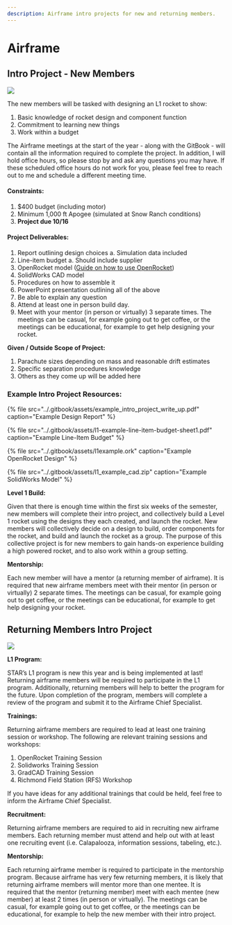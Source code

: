 ```yaml
---
description: Airframe intro projects for new and returning members.
---
```


# Airframe

## Intro Project - New Members

![](../.gitbook/assets/img_9630%20%281%29.jpg)

The new members will be tasked with designing an L1 rocket to show:

1. Basic knowledge of rocket design and component function
2. Commitment to learning new things
3. Work within a budget

The Airframe meetings at the start of the year - along with the GitBook - will contain all the information required to complete the project. In addition, I will hold office hours, so please stop by and ask any questions you may have. If these scheduled office hours do not work for you, please feel free to reach out to me and schedule a different meeting time.

#### Constraints:

1. $400 budget \(including motor\)
2. Minimum 1,000 ft Apogee \(simulated at Snow Ranch conditions\)
3. **Project due 10/16**

#### Project **Deliverables**:

1. Report outlining design choices a. Simulation data included
2. Line-item budget a. Should include supplier
3. OpenRocket model \([Guide on how to use OpenRocket](https://calstar.gitbook.io/docs/tutorials/airframe/airframe-openrocket)\)
4. SolidWorks CAD model
5. Procedures on how to assemble it
6. PowerPoint presentation outlining all of the above
7. Be able to explain any question
8. Attend at least one in person build day.
9. Meet with your mentor \(in person or virtually\) 3 separate times. The meetings can be casual, for example going out to get coffee, or the meetings can be educational, for example to get help designing your rocket. 

**Given / Outside Scope of Project:**

1. Parachute sizes depending on mass and reasonable drift estimates
2. Specific separation procedures knowledge
3. Others as they come up will be added here

### Example Intro Project Resources:

{% file src="../.gitbook/assets/example\_intro\_project\_write\_up.pdf" caption="Example Design Report" %}

{% file src="../.gitbook/assets/l1-example-line-item-budget-sheet1.pdf" caption="Example Line-Item Budget" %}

{% file src="../.gitbook/assets/l1example.ork" caption="Example OpenRocket Design" %}

{% file src="../.gitbook/assets/l1\_example\_cad.zip" caption="Example SolidWorks Model" %}

**Level 1 Build:** 

Given that there is enough time within the first six weeks of the semester, new members will complete their intro project, and collectively build a Level 1 rocket using the designs they each created, and launch the rocket. New members will collectively decide on a design to build, order components for the rocket, and build and launch the rocket as a group. The purpose of this collective project is for new members to gain hands-on experience building a high powered rocket, and to also work within a group setting.

**Mentorship:**

Each new member will have a mentor \(a returning member of airframe\). It is required that new airframe members meet with their mentor \(in person or virtually\) 2 separate times. The meetings can be casual, for example going out to get coffee, or the meetings can be educational, for example to get help designing your rocket.

## Returning Members Intro Project

![](../.gitbook/assets/img_5739%20%281%29.jpg)

**L1 Program:**

STAR’s L1 program is new this year and is being implemented at last! Returning airframe members will be required to participate in the L1 program. Additionally, returning members will help to better the program for the future. Upon completion of the program, members will complete a review of the program and submit it to the Airframe Chief Specialist. 

**Trainings:**

Returning airframe members are required to lead at least one training session or workshop. The following are relevant training sessions and workshops:

1. OpenRocket Training Session
2. Solidworks Training Session
3. GradCAD Training Session
4. Richmond Field Station \(RFS\) Workshop

If you have ideas for any additional trainings that could be held, feel free to inform the Airframe Chief Specialist. 

**Recruitment:**

Returning airframe members are required to aid in recruiting new airframe members. Each returning member must attend and help out with at least one recruiting event \(i.e. Calapalooza, information sessions, tabeling, etc.\). 

**Mentorship:**

Each returning airframe member is required to participate in the mentorship program. Because airframe has very few returning members, it is likely that returning airframe members will mentor more than one mentee. It is required that the mentor \(returning member\) meet with each mentee \(new member\) at least 2 times \(in person or virtually\). The meetings can be casual, for example going out to get coffee, or the meetings can be educational, for example to help the new member with their intro project.  


